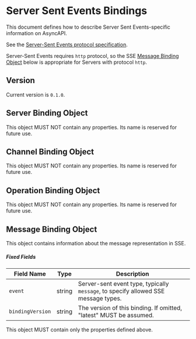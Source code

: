 # Server Sent Events Bindings

This document defines how to describe Server Sent Events-specific information on AsyncAPI.

See the [Server-Sent Events protocol specification][protocolSpecification].

Server-Sent Events requires `http` protocol, so the SSE [Message Binding Object](#message) below is appropriate for Servers with protocol `http`.

<a name="version"></a>

## Version

Current version is `0.1.0`.


<a name="server"></a>

## Server Binding Object

This object MUST NOT contain any properties. Its name is reserved for future use.


<a name="channel"></a>

## Channel Binding Object

This object MUST NOT contain any properties. Its name is reserved for future use.


<a name="operation"></a>

## Operation Binding Object

This object MUST NOT contain any properties. Its name is reserved for future use.


<a name="message"></a>

## Message Binding Object

This object contains information about the message representation in SSE.

##### Fixed Fields

Field Name | Type | Description
---|:---:|---
<a name="messageBindingObjectEventType"></a>`event` | string | Server-sent event type, typically `message`, to specify allowed SSE message types. |
<a name="messageBindingObjectBindingVersion"></a>`bindingVersion` | string | The version of this binding. If omitted, "latest" MUST be assumed.

This object MUST contain only the properties defined above.


[protocolSpecification]: https://html.spec.whatwg.org/multipage/server-sent-events.html#server-sent-events
